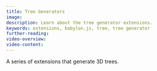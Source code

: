 ```yaml
---
title: Tree Generators
image:
description: Learn about the tree generator extensions.
keywords: extensions, babylon.js, tree, tree generator
further-reading:
video-overview:
video-content:
---
```


A series of extensions that generate 3D trees.
